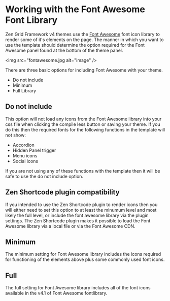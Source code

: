 Working with the Font Awesome Font Library
====
 
Zen Grid Framework v4 themes use the <a href="http://fortawesome.github.io/Font-Awesome/">Font Awesome</a> font icon library to render some of it's elements on the page. The manner in which you want to use the template should determine the option required for the Font Awesome panel found at the bottom of the theme panel.

<img src="fontawesome.jpg alt="image" />

There are three basic options for including Font Awesome with your theme.
- Do not include
- Minimum
- Full Library

Do not include
----
This option will not load any icons from the Font Awesome library into your css file when clicking the compile less button or saving your theme. If you do this then the required fonts for the following functions in the template will not show:

- Accordion
- Hidden Panel trigger
- Menu icons
- Social icons
	

If you are not using any of these functions with the template then it will be safe to use the do not include option.

Zen Shortcode plugin compatibility
----

If you intended to use the Zen Shortcode plugin to render icons then you will either need to set this option to at least the minumum level and most likely the full level, or include the font awesome library via the plugin settings. The Zen Shortcode plugin makes it possible to load the Font Awesome library via a local file or via the Font Awesome CDN.

Minimum
----

The minimum setting for Font Awesome library includes the icons required for functioning of the elements above plus some commonly used font icons.


Full
----

The full setting for Font Awesome library includes all of the font icons available in the v4.1 of Font Awesome fontlibrary.